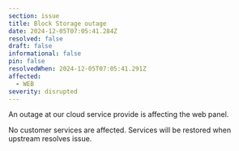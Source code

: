 ```yaml
---
section: issue
title: Block Storage outage
date: 2024-12-05T07:05:41.284Z
resolved: false
draft: false
informational: false
pin: false
resolvedWhen: 2024-12-05T07:05:41.291Z
affected:
  - WEB
severity: disrupted
---
```

An outage at our cloud service provide is affecting the web panel.

No customer services are affected. Services will be restored when upstream resolves issue.